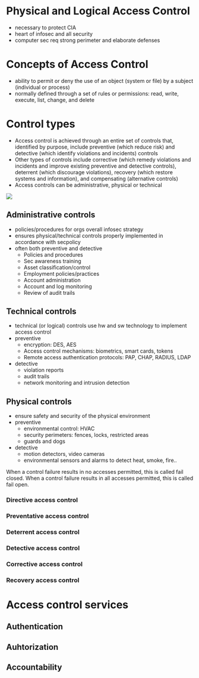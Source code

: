 # Physical and Logical Access Control

* necessary to protect CIA
* heart of infosec and all security
* computer sec req strong perimeter and elaborate defenses

# Concepts of Access Control
* ability to permit or deny the use of an object (system or file) by a subject (individual or process)
* normally defined through a set of rules or permissions: read, write, execute, list, change, and delete

# Control types
* Access control is achieved through an entire set of controls that, identified by purpose, include preventive (which reduce risk) and detective (which identify violations and incidents) controls
* Other types of controls include corrective (which remedy violations and incidents and improve existing preventive and detective controls), deterrent (which discourage violations), recovery (which restore systems and information), and compensating (alternative controls)
* Access controls can be administrative, physical or technical

<img src="https://resources.infosecinstitute.com/wp-content/uploads/a1-4.png">

## Administrative controls
* policies/procedures for orgs overall infosec strategy
* ensures physical/technical controls properly implemented in accordance with secpolicy
* often both preventive and detective
  * Policies and procedures
  * Sec awareness training
  * Asset classification/control
  * Employment policies/practices
  * Account administration
  * Account and log monitoring
  * Review of audit trails

## Technical controls
* technical (or logical) controls use hw and sw technology to implement access control
* preventive
  * encryption: DES, AES
  * Access control mechanisms: biometrics, smart cards, tokens
  * Remote access authentication protocols: PAP, CHAP, RADIUS, LDAP
* detective
  * violation reports
  * audit trails
  * network monitoring and intrusion detection 


## Physical controls
* ensure safety and security of the physical environment
* preventive
  * environmental control: HVAC
  * security perimeters: fences, locks, restricted areas
  * guards and dogs
* detective
  * motion detectors, video cameras
  * environmental sensors and alarms to detect heat, smoke, fire..

When a control failure results in no accesses permitted, this is called fail closed. When a control failure results in all accesses permitted, this is called fail open.

### Directive access control 



### Preventative access control 



### Deterrent access control

### Detective access control

### Corrective access control

### Recovery access control




# Access control services


## Authentication

## Auhtorization

## Accountability

